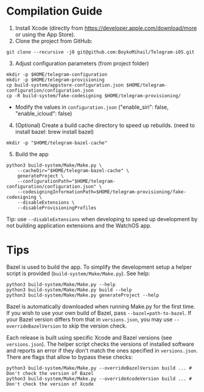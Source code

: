 # Compilation Guide

1. Install Xcode (directly from https://developer.apple.com/download/more or using the App Store).
2. Clone the project from GitHub:

```
git clone --recursive -j8 git@github.com:BoykoMihail/Telegram-iOS.git
```

3. Adjust configuration parameters (from project folder)

```
mkdir -p $HOME/telegram-configuration
mkdir -p $HOME/telegram-provisioning
cp build-system/appstore-configuration.json $HOME/telegram-configuration/configuration.json
cp -R build-system/fake-codesigning $HOME/telegram-provisioning/ 
```

- Modify the values in `configuration.json` ("enable_siri": false, "enable_icloud": false)

4. (Optional) Create a build cache directory to speed up rebuilds. (need to install bazel: brew install bazel)

```
mkdir -p "$HOME/telegram-bazel-cache"
```

5. Build the app

```
python3 build-system/Make/Make.py \
    --cacheDir="$HOME/telegram-bazel-cache" \
    generateProject \
    --configurationPath="$HOME/telegram-configuration/configuration.json" \
    --codesigningInformationPath=$HOME/telegram-provisioning/fake-codesigning \
    --disableExtensions \
    --disableProvisioningProfiles
```

Tip: use `--disableExtensions` when developing to speed up development by not building application extensions and the WatchOS app.


# Tips

Bazel is used to build the app. To simplify the development setup a helper script is provided (`build-system/Make/Make.py`). See help:

```
python3 build-system/Make/Make.py --help
python3 build-system/Make/Make.py build --help
python3 build-system/Make/Make.py generateProject --help
```

Bazel is automatically downloaded when running Make.py for the first time. If you wish to use your own build of Bazel, pass `--bazel=path-to-bazel`. If your Bazel version differs from that in `versions.json`, you may use `--overrideBazelVersion` to skip the version check.

Each release is built using specific Xcode and Bazel versions (see `versions.json`). The helper script checks the versions of installed software and reports an error if they don't match the ones specified in `versions.json`. There are flags that allow to bypass these checks:

```
python3 build-system/Make/Make.py --overrideBazelVersion build ... # Don't check the version of Bazel
python3 build-system/Make/Make.py --overrideXcodeVersion build ... # Don't check the version of Xcode
```
